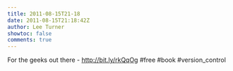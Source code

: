 ```yaml
---
title: 2011-08-15T21-18
date: 2011-08-15T21:18:42Z
author: Lee Turner
showtoc: false
comments: true
---
```


For the geeks out there - http://bit.ly/rkQqOg #free #book #version_control

